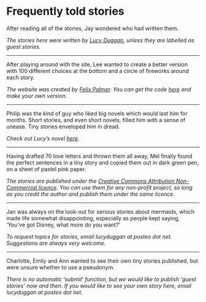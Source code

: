 Frequently told stories
=======================

After reading all of the stories, Jay wondered who had written them.

*The stories here were written by [Lucy Duggan](http://lucyduggan.com/), unless they are labelled as guest stories.*

-----------------------------------------------------------------------------------------

After playing around with the site, Lee wanted to create a better version with 100 different choices at the bottom and a circle of fireworks around each story.

*The website was created by [Felix Palmer](http://www.pheelicks.com). You can get the code [here](https://github.com/lucyduggan/tinystories) and make your own version.*

-----------------------------------------------------------------------------------------

Philip was the kind of guy who liked big novels which would last him for months. Short stories, and even short novels, filled him with a sense of unease. Tiny stories enveloped him in dread.

*Check out Lucy’s novel [here](http://lucyduggan.com/tendrils/).*

-----------------------------------------------------------------------------------------

Having drafted 70 love letters and thrown them all away, Mel finally found the perfect sentences in a tiny story and copied them out in dark green pen, on a sheet of pastel pink paper.

*The stories are published under the [Creative Commons Attribution Non-Commercial licence](http://creativecommons.org/licenses/by-nc/4.0/). You can use them for any non-profit project, so long as you credit the author and publish them under the same licence.*

-----------------------------------------------------------------------------------------

Jan was always on the look-out for serious stories about mermaids, which made life somewhat disappointing, especially as people kept saying, ‘You’ve got Disney, what more do you want?’

*To request topics for stories, email lucyduggan at posteo dot net. Suggestions are always very welcome.*

------------------------------------------------------------------------------------------

Charlotte, Emily and Ann wanted to see their own tiny stories published, but were unsure whether to use a pseudonym.

*There is no automatic ‘submit’ function, but we would like to publish ‘guest stories’ now and then. If you would like to see your own story here, email lucyduggan at posteo dot net.*
